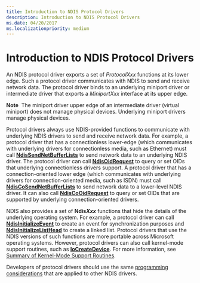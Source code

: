 ```yaml
---
title: Introduction to NDIS Protocol Drivers
description: Introduction to NDIS Protocol Drivers
ms.date: 04/20/2017
ms.localizationpriority: medium
---
```


# Introduction to NDIS Protocol Drivers


An NDIS protocol driver exports a set of *ProtocolXxx* functions at its lower edge. Such a protocol driver communicates with NDIS to send and receive network data. The protocol driver binds to an underlying miniport driver or intermediate driver that exports a *MiniportXxx* interface at its upper edge.

**Note**  The miniport driver upper edge of an intermediate driver (virtual miniport) does not manage physical devices. Underlying miniport drivers manage physical devices.

 

Protocol drivers always use NDIS-provided functions to communicate with underlying NDIS drivers to send and receive network data. For example, a protocol driver that has a connectionless lower-edge (which communicates with underlying drivers for connectionless media, such as Ethernet) must call [**NdisSendNetBufferLists**](/windows-hardware/drivers/ddi/ndis/nf-ndis-ndissendnetbufferlists) to send network data to an underlying NDIS driver. The protocol driver can call [**NdisOidRequest**](/windows-hardware/drivers/ddi/ndis/nf-ndis-ndisoidrequest) to query or set OIDs that underlying connectionless drivers support. A protocol driver that has a connection-oriented lower edge (which communicates with underlying drivers for connection-oriented media, such as ISDN) must call [**NdisCoSendNetBufferLists**](/windows-hardware/drivers/ddi/ndis/nf-ndis-ndiscosendnetbufferlists) to send network data to a lower-level NDIS driver. It can also call [**NdisCoOidRequest**](/windows-hardware/drivers/ddi/ndis/nf-ndis-ndiscooidrequest) to query or set OIDs that are supported by underlying connection-oriented drivers.

NDIS also provides a set of **Ndis<em>Xxx</em>** functions that hide the details of the underlying operating system. For example, a protocol driver can call [**NdisInitializeEvent**](/windows-hardware/drivers/ddi/ndis/nf-ndis-ndisinitializeevent) to create an event for synchronization purposes and [**NdisInitializeListHead**](/windows-hardware/drivers/ddi/ndis/nf-ndis-ndisinitializelisthead) to create a linked list. Protocol drivers that use the NDIS versions of such functions are more portable across Microsoft operating systems. However, protocol drivers can also call kernel-mode support routines, such as [**IoCreateDevice**](/windows-hardware/drivers/ddi/wdm/nf-wdm-iocreatedevice). For more information, see [Summary of Kernel-Mode Support Routines](/windows-hardware/drivers/ddi/index).

Developers of protocol drivers should use the same [programming considerations](network-driver-programming-considerations.md) that are applied to other NDIS drivers.

 

